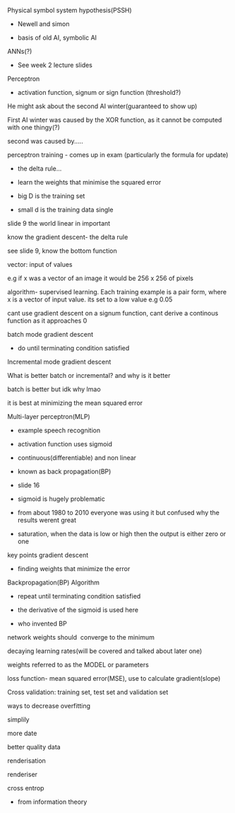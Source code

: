 Physical symbol system hypothesis(PSSH)

- Newell and simon
    
- basis of old AI, symbolic AI
    

  

ANNs(?)

- See week 2 lecture slides
    

  

Perceptron

- activation function, signum or sign function (threshold?)
    

  

He might ask about the second AI winter(guaranteed to show up)

First AI winter was caused by the XOR function, as it cannot be computed with one thingy(?)

second was caused by.....

  

perceptron training - comes up in exam (particularly the formula for update)

- the delta rule...
    
- learn the weights that minimise the squared error
    
- big D is the training set
    
- small d is the training data single
    

  

slide 9 the world linear in important

  

know the gradient descent- the delta rule

see slide 9, know the bottom function

  

vector: input of values

e.g if x was a vector of an image it would be 256 x 256 of pixels

  

algorithm- supervised learning. Each training example is a pair form, where x is a vector of input value. its set to a low value e.g 0.05

  

cant use gradient descent on a signum function, cant derive a continous function as it approaches 0

  

batch mode gradient descent

- do until terminating condition satisfied
    

  

Incremental mode gradient descent

  

What is better batch or incremental? and why is it better

batch is better but idk why lmao

it is best at minimizing the mean squared error

  

Multi-layer perceptron(MLP)

- example speech recognition
    
- activation function uses sigmoid
    
- continuous(differentiable) and non linear
    
- known as back propagation(BP)
    
- slide 16
    

- sigmoid is hugely problematic
    
- from about 1980 to 2010 everyone was using it but confused why the results werent great
    
- saturation, when the data is low or high then the output is either zero or one
    

  

key points gradient descent

- finding weights that minimize the error
    

  

Backpropagation(BP) Algorithm

- repeat until terminating condition satisfied
    

- the derivative of the sigmoid is used here
    
- who invented BP
    

  

network weights should  converge to the minimum

decaying learning rates(will be covered and talked about later one)

  

weights referred to as the MODEL or parameters

  

loss function- mean squared error(MSE), use to calculate gradient(slope)

  

Cross validation: training set, test set and validation set

  

ways to decrease overfitting

simplily

more date

better quality data

renderisation

renderiser

  

cross entrop

- from information theory